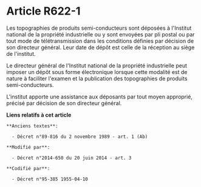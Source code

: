 # Article R622-1

Les topographies de produits semi-conducteurs sont déposées à l'Institut national de la propriété industrielle ou y sont
envoyées par pli postal ou par tout mode de télétransmission dans les conditions définies par décision de son directeur
général. Leur date de dépôt est celle de la réception au siège de l'institut. 

Le directeur général de l'Institut national de la propriété industrielle peut imposer un dépôt sous forme électronique
lorsque cette modalité est de nature à faciliter l'examen et la publication des topographies de produits semi-conducteurs. 

L'institut apporte une assistance aux déposants par tout moyen approprié, précisé par décision de son directeur général.

**Liens relatifs à cet article**

	**Anciens textes**:

	  - Décret n°89-816 du 2 novembre 1989 - art. 1 (Ab)

	**Modifié par**:

	  - Décret n°2014-650 du 20 juin 2014 - art. 3

	**Codifié par**:

	  - Décret n°95-385 1955-04-10
